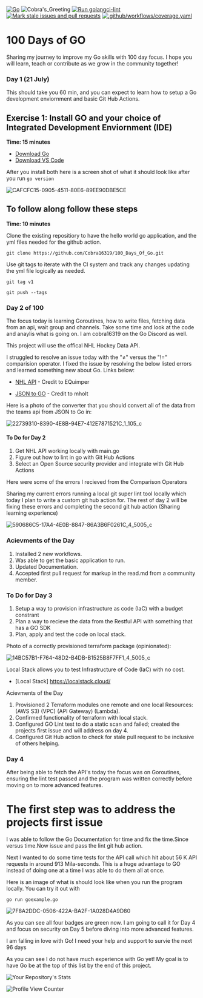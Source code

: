 [![Go](https://github.com/Cobra16319/100_Days_Of_Go/actions/workflows/go.yml/badge.svg)](https://github.com/Cobra16319/100_Days_Of_Go/actions/workflows/go.yml)       ![Cobra's_Greeting](https://github.com/Cobra16319/100_Days_Of_Go/actions/workflows/greetings.yml/badge.svg) [![Run golangci-lint](https://github.com/Cobra16319/100_Days_Of_Go/actions/workflows/lint.yml/badge.svg)](https://github.com/Cobra16319/100_Days_Of_Go/actions/workflows/lint.yml) [![Mark stale issues and pull requests](https://github.com/Cobra16319/100_Days_Of_Go/actions/workflows/stale.yml/badge.svg)](https://github.com/Cobra16319/100_Days_Of_Go/actions/workflows/stale.yml) [![.github/workflows/coverage.yaml](https://github.com/Cobra16319/100_Days_Of_Go/actions/workflows/coverage.yaml/badge.svg)](https://github.com/Cobra16319/100_Days_Of_Go/actions/workflows/coverage.yaml)

# 100 Days of GO

Sharing my journey to improve my Go skills with 100 day focus. I hope you will learn, teach or contribute as we grow in the community together! 

### Day 1 (21 July)

This should take you 60 min, and you can expect to learn how to setup a Go development enviornment and basic Git Hub Actions.


## Exercise 1: Install GO and your choice of Integrated Development Enviornment (IDE)

**Time: 15 minutes**


* [Download Go](https://golang.org/)  
* [Download VS Code](https://code.visualstudio.com/download)

After you install both here is a screen shot of what it should look like after you run `go version` 

![CAFCFC15-0905-4511-80E6-89EE90DBE5CE](https://user-images.githubusercontent.com/46206055/126569451-381c19e0-e306-467d-94e0-9c9ca4224ffa.jpeg)
 


## To follow along follow these steps 

**Time: 10 minutes**

Clone the existing repositiory to have the hello world go application, and the yml files needed for the github action. 

``
git clone https://github.com/Cobra16319/100_Days_Of_Go.git
``  

Use git tags to iterate with the CI system and track any changes updating the yml file logically as needed.


``
git tag v1
``


``
git push --tags
``

### Day 2 of 100

The focus today is learning Goroutines, how to write files, fetching data from an api, wait group and channels. Take some time and look at the code and anaylis what is going on. I am cobra16319 on the Go Discord as well.   

This project will use the offical NHL Hockey Data API. 

I struggled to resolve an issue today with the "≠" versus the "!=" comparision operator.  I fixed the issue by resolving the below listed errors and learned something new about Go. Links below:

* [NHL API](https://statsapi.web.nhl.com/api/v1/teams) - Credit to EQuimper


* [JSON to GO](https://mholt.github.io/json-to-go/) - Credit to mholt  

Here is a photo of the converter that you should convert all of the data from the teams api from JSON to Go in: 

![22739310-8390-4E8B-94E7-412E7871521C_1_105_c](https://user-images.githubusercontent.com/46206055/126576973-81892e70-6fd3-4105-8d53-31e090e182fc.jpeg)


#### To Do for Day 2 

1. Get NHL API working locally with main.go
2. Figure out how to lint in go with Git Hub Actions
3. Select an Open Source security provider and integrate with Git Hub Actions


Here were some of the errors I recieved from the Comparison Operators

Sharing my current errors running a local git super lint tool locally which today I plan to write a custom git hub action for. The rest of day 2 will be fixing these errors and completing the second git hub action (Sharing learning experience) 


![590686C5-17A4-4E0B-8847-86A3B6F0261C_4_5005_c](https://user-images.githubusercontent.com/46206055/126795648-5cb8b235-a9c9-418a-b6ab-6874f3d7cdbc.jpeg)


### Acievments of the Day

 1. Installed 2 new workflows.
 2. Was able to get the basic application to run.
 3. Updated Documentation. 
 4. Accepted first pull request for markup in the read.md from a community member. 


### To Do for Day 3

1. Setup a way to provision infrastructure as code (IaC) with a budget constrant
2. Plan a way to recieve the data from the Restful API with something that has a GO SDK
3. Plan, apply and test the code on local stack. 

Photo of a correctly provisioned terraform package (opinionated): 

![14BC57B1-F764-48D2-B4DB-B1525B8F7FF1_4_5005_c](https://user-images.githubusercontent.com/46206055/126882115-4c5a4964-e0dd-4fc7-b381-ada4eb403ac6.jpeg)

Local Stack allows you to test Infrastructure of Code (IaC) with no cost. 

* [Local Stack] https://localstack.cloud/
 
Acievments of the Day

1. Provisioned 2 Terraform modules one remote and one local Resources: (AWS S3) (VPC) (API Gateway) (Lambda).
2. Confirmed functionality of terraform with local stack. 
3. Configured GO Lint test to do a static scan and failed; created the projects first issue and will address on day 4.
4. Configured Git Hub action to check for stale pull request to be inclusive of others helping. 

### Day 4 

After being able to fetch the API's today the focus was on Goroutines, ensuring the lint test passed and the program was written correctly before moving on to more advanced features. 

# The first step was to address the projects first issue

I was able to follow the Go Documentation for time and fix the time.Since versus time.Now issue and pass the lint git hub action. 

Next I wanted to do some time tests for the API call which hit about 56 K API requests in around 913 Mila-seconds. This is a huge advantage to GO instead of doing one at a time I was able to do them all at once. 

Here is an image of what is should look like when you run the program locally. You can try it out with 

``
go run goexample.go 
``

![7F8A2DDC-0506-422A-BA2F-1A028D4A9D80](https://user-images.githubusercontent.com/46206055/126925549-958f9671-8f7d-4f57-a241-a93506531f05.jpeg)

As you can see all four badges are green now. I am going to call it for Day 4 and focus on security on Day 5 before diving into more advanced features. 


I am falling in love with Go! I need your help and support to survie the next 96 days

As you can see I do not have much experience with Go yet! My goal is to have Go be at the top of this list by the end of this project. 


![Your Repository's Stats](https://github-readme-stats.vercel.app/api/top-langs/?username=cobra16319&theme=blue-green)

![Profile View Counter](https://komarev.com/ghpvc/?username=cobra16319)


